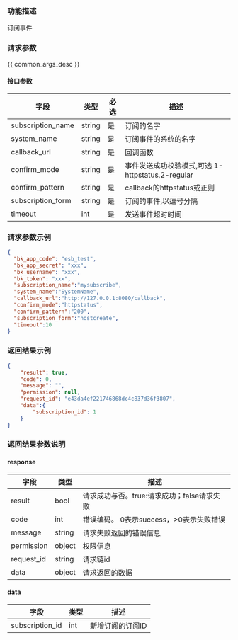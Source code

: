 ### 功能描述

订阅事件

### 请求参数

{{ common_args_desc }}

#### 接口参数

| 字段                | 类型     | 必选 | 描述                                   |
|-------------------|--------|----|--------------------------------------|
| subscription_name | string | 是  | 订阅的名字                                |
| system_name       | string | 是  | 订阅事件的系统的名字                           |
| callback_url      | string | 是  | 回调函数                                 |
| confirm_mode      | string | 是  | 事件发送成功校验模式,可选 1-httpstatus,2-regular |
| confirm_pattern   | string | 是  | callback的httpstatus或正则               |
| subscription_form | string | 是  | 订阅的事件,以逗号分隔                          |
| timeout           | int    | 是  | 发送事件超时时间                             |

### 请求参数示例

```json
{
  "bk_app_code": "esb_test",
  "bk_app_secret": "xxx",
  "bk_username": "xxx",
  "bk_token": "xxx",
  "subscription_name":"mysubscribe",
  "system_name":"SystemName",
  "callback_url":"http://127.0.0.1:8080/callback",
  "confirm_mode":"httpstatus",
  "confirm_pattern":"200",
  "subscription_form":"hostcreate",
  "timeout":10
}
```

### 返回结果示例

```json
{
    "result": true,
    "code": 0,
    "message": "",
    "permission": null,
    "request_id": "e43da4ef221746868dc4c837d36f3807",
    "data":{
        "subscription_id": 1
    }
}
```

### 返回结果参数说明

#### response

| 字段         | 类型     | 描述                         |
|------------|--------|----------------------------|
| result     | bool   | 请求成功与否。true:请求成功；false请求失败 |
| code       | int    | 错误编码。 0表示success，>0表示失败错误  |
| message    | string | 请求失败返回的错误信息                |
| permission | object | 权限信息                       |
| request_id | string | 请求链id                      |
| data       | object | 请求返回的数据                    |

#### data

| 字段              | 类型  | 描述        |
|-----------------|-----|-----------|
| subscription_id | int | 新增订阅的订阅ID |
